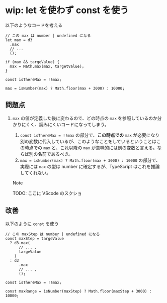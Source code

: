 # wip: let を使わず const を使う

以下のようなコードを考える

```tsx
// この max は number | undefined になる
let max = d3
  .max
  // ...
  ();

if (max && targeValue) {
  max = Math.max(max, targetValue);
}

const isThereMax = !!max;

max = isNumber(max) ? Math.floor(max + 3000) : 10000;
```

## 問題点

1. `max` の値が定義した後に変わるので、どの時点の `max` を参照しているのか分かりにくく、読みにくいコードになってしまう。

   1. `const isThereMax = !!max` の部分で、**この時点での** `max` が必要になり別の変数に代入しているが、このようなことをしているということはこの時点での `max` と、これ以降の `max` が意味的には別の変数と言える。ならば別の名前であるべき。
   2. `max = isNumber(max) ? Math.floor(max + 3000) : 10000` の部分で、実際には `max` の型は number に確定するが、TypeScript はこれを推論してくれない。

   > [!NOTE]
   > TODO: ここに VScode のスクショ

## 改善

以下のように `const` を使う

```tsx
// この maxStep は number | undefined になる
const maxStep = targeValue
  ? d3.max(
      // ... ,
      targeValue
    )
  : d3
      .max
      // ... ,
      ();

const isThereMax = !!max;

const maxRange = isNumber(maxStep) ? Math.floor(maxStep + 3000) : 10000;
```
